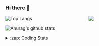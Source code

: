 ### Hi there 👋

<!--
**tao8687/tao8687** is a ✨ _special_ ✨ repository because its `README.md` (this file) appears on your GitHub profile.

Here are some ideas to get you started:

- 🔭 I’m currently working on ...
- 🌱 I’m currently learning ...
- 👯 I’m looking to collaborate on ...
- 🤔 I’m looking for help with ...
- 💬 Ask me about ...
- 📫 How to reach me: ...
- 😄 Pronouns: ...
- ⚡ Fun fact: ...
-->

<img align='right' src="https://media.giphy.com/media/M9gbBd9nbDrOTu1Mqx/giphy.gif" width="240">

  
![Top Langs](https://github-readme-stats.vercel.app/api/top-langs/?username=tao8687&layout=compact&title_color=23238E&text_color=A67D3D)

![Anurag's github stats](https://github-readme-stats.vercel.app/api?username=tao8687&show_icons=true&&text_color=A67D3D&title_color=23238E&show_icons=false&count_private=true&hide=stars)

<details>
  <summary>:zap: Coding Stats</summary>
  <br>
    
<!--START_SECTION:waka-->
![Code Time](http://img.shields.io/badge/Code%20Time-2%2C058%20hrs%2039%20mins-blue)

![Profile Views](http://img.shields.io/badge/Profile%20Views-4-blue)

**🐱 My GitHub Data** 

> 📦 1.5 MB Used in GitHub's Storage 
 > 
> 🏆 176 Contributions in the Year 2025
 > 
> 🚫 Not Opted to Hire
 > 
> 📜 63 Public Repositories 
 > 
> 🔑 24 Private Repositories 
 > 
**I'm an Early 🐤** 

```text
🌞 Morning                1778 commits        ██████████████████████░░░   89.30 % 
🌆 Daytime                90 commits          █░░░░░░░░░░░░░░░░░░░░░░░░   04.52 % 
🌃 Evening                119 commits         █░░░░░░░░░░░░░░░░░░░░░░░░   05.98 % 
🌙 Night                  4 commits           ░░░░░░░░░░░░░░░░░░░░░░░░░   00.20 % 
```
📅 **I'm Most Productive on Wednesday** 

```text
Monday                   286 commits         ████░░░░░░░░░░░░░░░░░░░░░   14.36 % 
Tuesday                  272 commits         ███░░░░░░░░░░░░░░░░░░░░░░   13.66 % 
Wednesday                342 commits         ████░░░░░░░░░░░░░░░░░░░░░   17.18 % 
Thursday                 266 commits         ███░░░░░░░░░░░░░░░░░░░░░░   13.36 % 
Friday                   282 commits         ████░░░░░░░░░░░░░░░░░░░░░   14.16 % 
Saturday                 276 commits         ███░░░░░░░░░░░░░░░░░░░░░░   13.86 % 
Sunday                   267 commits         ███░░░░░░░░░░░░░░░░░░░░░░   13.41 % 
```


📊 **This Week I Spent My Time On** 

```text
🕑︎ Time Zone: Asia/Shanghai

💬 Programming Languages: 
C                        3 hrs 53 mins       ████████░░░░░░░░░░░░░░░░░   33.54 % 
CMake                    2 hrs 7 mins        █████░░░░░░░░░░░░░░░░░░░░   18.31 % 
Makefile                 1 hr 32 mins        ███░░░░░░░░░░░░░░░░░░░░░░   13.19 % 
Markdown                 1 hr 3 mins         ██░░░░░░░░░░░░░░░░░░░░░░░   09.12 % 
YAML                     55 mins             ██░░░░░░░░░░░░░░░░░░░░░░░   08.00 % 

🔥 Editors: 
Cursor                   8 hrs 12 mins       ██████████████████░░░░░░░   70.57 % 
VS Code                  3 hrs 25 mins       ███████░░░░░░░░░░░░░░░░░░   29.43 % 

🐱‍💻 Projects: 
R20                      6 hrs 24 mins       ██████████████░░░░░░░░░░░   55.16 % 
STM32F407VET6_168HZ      3 hrs 35 mins       ████████░░░░░░░░░░░░░░░░░   30.95 % 
BossMatchJobHunter       49 mins             ██░░░░░░░░░░░░░░░░░░░░░░░   07.09 % 
LightGBM                 25 mins             █░░░░░░░░░░░░░░░░░░░░░░░░   03.61 % 
OpenCTR_H60V32_R20_1024_V21 mins             █░░░░░░░░░░░░░░░░░░░░░░░░   03.15 % 

💻 Operating System: 
Linux                    11 hrs 37 mins      █████████████████████████   100.00 % 
```

**I Mostly Code in C++** 

```text
C++                      11 repos            ████████░░░░░░░░░░░░░░░░░   33.33 % 
Python                   8 repos             ██████░░░░░░░░░░░░░░░░░░░   24.24 % 
JavaScript               2 repos             ██░░░░░░░░░░░░░░░░░░░░░░░   06.06 % 
Batchfile                1 repo              █░░░░░░░░░░░░░░░░░░░░░░░░   03.03 % 
HTML                     1 repo              █░░░░░░░░░░░░░░░░░░░░░░░░   03.03 % 
```



**Timeline**

![Lines of Code chart](https://raw.githubusercontent.com/tao8687/tao8687/master/assets/bar_graph.png)


 Last Updated on 24/06/2025 01:59:43 UTC
<!--END_SECTION:waka-->
</details>
